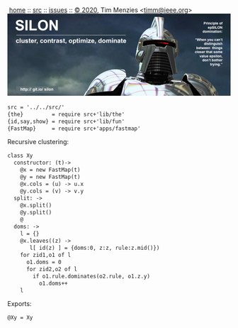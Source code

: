 <a name=top></a><p>       
&nbsp;[home](http://git.io/silon) ::
[src](https://github.com/timm/silon/raw/master/src) ::
[issues](http://git.io/silon) ::
<a href="https://github.com/timm/silon/raw/master/raw/master/LICENSE.md">&copy; 2020</a>,
Tim Menzies
<<a href="mailto:timm@ieee.org">timm&commat;ieee.org</a>>
<br>
[<img width=900 src="https://github.com/timm/silon/raw/master/etc/img/banner.jpg">](http://git.io/silon)<br>

    src = '../../src/'
    {the}         = require src+'lib/the'
    {id,say,show} = require src+'lib/fun'
    {FastMap}     = require src+'apps/fastmap'

Recursive clustering:

    class Xy
      constructor: (t)->
        @x = new FastMap(t)
        @y = new FastMap(t)
        @x.cols = (u) -> u.x
        @y.cols = (v) -> v.y
      split: ->
        @x.split()
        @y.split()
        @
      doms: ->
        l = {}
        @x.leaves((z) -> 
           l[ id(z) ] = {doms:0, z:z, rule:z.mid()})
        for zid1,o1 of l
          o1.doms = 0
          for zid2,o2 of l
            if o1.rule.dominates(o2.rule, o1.z.y)
              o1.doms++
        l
       
Exports:

    @Xy = Xy

